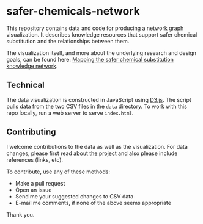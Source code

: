 # safer-chemicals-network

This repository contains data and code for producing a network graph visualization. It describes knowledge resources that support safer chemical substitution and the relationships between them.

The visualization itself, and more about the underlying research and design goals, can be found here: [Mapping the safer chemical substitution knowledge network](https://kaios.net/research/network).

## Technical

The data visualization is constructed in JavaScript using [D3.js](https://d3js.org). The script pulls data from the two CSV files in the `data` directory. To work with this repo locally, run a web server to serve `index.html`.

## Contributing

I welcome contributions to the data as well as the visualization. For data changes, please first read [about the project](https://kaios.net/research/network) and also please include references (links, etc).

To contribute, use any of these methods:

* Make a pull request
* Open an issue
* Send me your suggested changes to CSV data
* E-mail me comments, if none of the above seems appropriate

Thank you.
